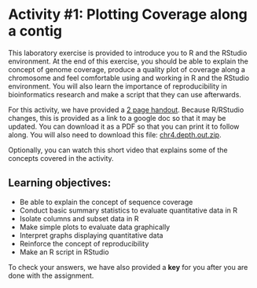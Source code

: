 # Activity #1: Plotting Coverage along a contig

This laboratory exercise is provided to introduce you to R and the RStudio environment. At the end of this exercise, you should be able to explain the concept of genome coverage, produce a quality plot of coverage along a chromosome and feel comfortable using and working in R and the RStudio environment. You will also learn the importance of reproducibility in bioinformatics research and make a script that they can use afterwards.

For this activity, we have provided a [2 page handout](https://docs.google.com/document/d/1cjoB1En9wHG8O_UDptQovVQUAdE14chjRca5r2ez-R4/edit?usp=sharing). Because R/RStudio changes, this is provided as a link to a google doc so that it may be updated. You can download it as a PDF so that you can print it to follow along. You will also need to download this file: [chr4.depth.out.zip](https://github.com/StevisonLab/Intro-to-R-and-the-RStudio-Environment/blob/master/chr4.depth.out.zip).

Optionally, you can watch this short video that explains some of the concepts covered in the activity. 

## Learning objectives:

* Be able to explain the concept of sequence coverage
* Conduct basic summary statistics to evaluate quantitative data in R
* Isolate columns and subset data in R 
* Make simple plots to evaluate data graphically
* Interpret graphs displaying quantitative data
* Reinforce the concept of reproducibility
* Make an R script in RStudio

To check your answers, we have also provided a **key** for you after you are done with the assignment.
